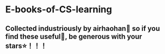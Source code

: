 # E-books-of-CS-learning

## Collected industriously by airhaohan🌈 so if you find these useful🧷, be generous with your stars⭐！！！
